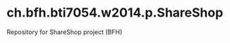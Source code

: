 ch.bfh.bti7054.w2014.p.ShareShop
================================

Repository for ShareShop project (BFH)
